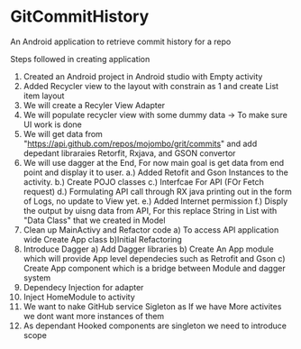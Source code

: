 # GitCommitHistory
An Android application to retrieve commit history for a repo 

Steps followed in creating application
1. Created an Android project in Android studio with Empty activity
2. Added Recycler view to the layout with constrain as 1 and create List item layout
3. We will create a Recyler View Adapter 
4. We will populate recycler view with some dummy data -> To make sure UI work is done
5. We will get data from "https://api.github.com/repos/mojombo/grit/commits" and add depedant libraraies
	Retorfit, Rxjava, and GSON convertor
6. We will use dagger at the End, For now main goal is get data from end point and display it to user.
	a.) Added Retofit and Gson Instances to the activity.
	b.) Create POJO classes
	c.) Interfcae For API (FOr Fetch request)
	d.) Formulating API call through RX java printing out in the form of Logs, no update to View yet.
	e.) Added Internet permission
	f.) Disply the output by uisng data from API, For this replace String in List with "Data Class" that we created in Model 
7. Clean up MainActivy and Refactor code
	a) To access API application wide Create App class
	b)Initial Refactoring
8. Introduce Dagger 
	a) Add Dagger libraries
	b) Create An App module which will provide App level dependecies such as Retrofit and Gson
	c) Create App component which is a bridge between Module and dagger system
9. Dependecy Injection for adapter
10. Inject  HomeModule to activity
11. We want to nake GitHub service Sigleton as If we have More activites we dont want more instances of them
12. As dependant Hooked components are singleton we need to introduce scope

